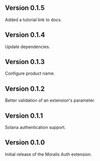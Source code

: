 ## Version 0.1.5

Added a tutorial link to docs.

## Version 0.1.4

Update dependencies.

## Version 0.1.3

Configure product name.

## Version 0.1.2

Better validation of an extension's parameter.

## Version 0.1.1

Solana authentication support.

## Version 0.1.0

Initial release of the Moralis Auth extension.
